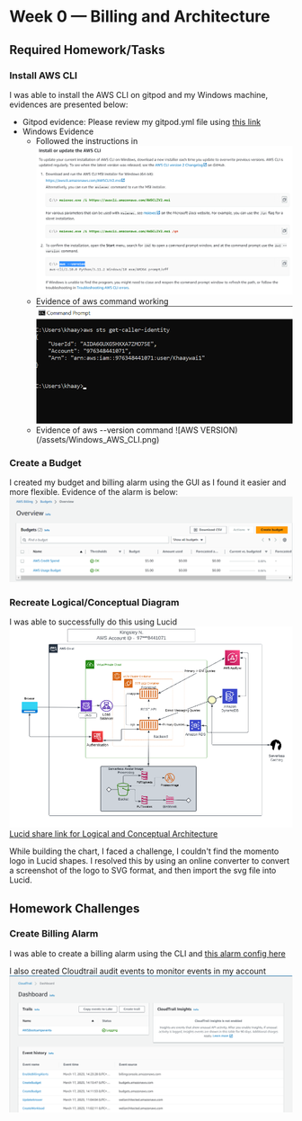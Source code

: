 # Week 0 — Billing and Architecture

## Required Homework/Tasks

### Install AWS CLI 
I was able to install the AWS CLI on gitpod and my Windows machine, evidences are presented below:
- Gitpod evidence: Please review my gitpod.yml file using [this link](https://github.com/khaaywai/aws-bootcamp-cruddur-2023/blob/5b80dc9f1eb6f183548ace515d591a792a412476/.gitpod.yml)
- Windows Evidence
  - Followed the instructions in ![AWS CLI Instructions](assets/AWS_CLI_commands.png)
  - Evidence of aws command working ![AWS STS GET-CALLER-IDENTITY](assets/AWS_CLI_Identity.png)
  - Evidence of aws --version command ![AWS VERSION)(/assets/Windows_AWS_CLI.png)
  
### Create a Budget
I created my budget and billing alarm using the GUI as I found it easier and more flexible. Evidence of the alarm is below:
![AWS Billing Screenshot](assets/AWS_Billing_Alarm.png)

### Recreate Logical/Conceptual Diagram
I was able to successfully do this using Lucid
![Cruddur Logical Diagram](assets/Cruddur_Logical_Diagram.png)
[Lucid share link for Logical and Conceptual Architecture](https://lucid.app/lucidchart/16491187-a6ab-41d7-b2d6-d748e4b27d42/edit?viewport_loc=-11%2C-61%2C3466%2C1749%2CErfG-OHlmvwR&invitationId=inv_7f320338-67be-4121-b599-4afb2c11fe7f)

While building the chart, I faced a challenge, I couldn't find the momento logo in Lucid shapes. I resolved this by using an online converter to convert a screenshot of the logo to SVG format, and then import the svg file into Lucid.

## Homework Challenges

### Create Billing Alarm
I was able to create a billing alarm using the CLI and [this alarm config here](https://github.com/khaaywai/aws-bootcamp-cruddur-2023/blob/main/aws/json/alarmconfig.json)

I also created Cloudtrail audit events to monitor events in my account ![CloudTrail Event Page](assets/AWS_CloudTrail_events.png)
